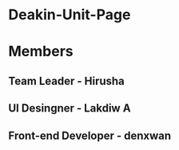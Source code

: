 # Deakin-Unit-Page

# Members

## Team Leader - Hirusha
## UI Desingner - Lakdiw A
## Front-end Developer - denxwan